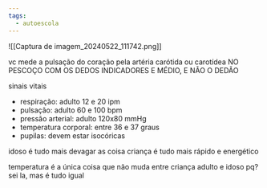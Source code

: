 ```yaml
---
tags:
  - autoescola
---
```

![[Captura de imagem_20240522_111742.png]]

vc mede a pulsação do coração pela artéria carótida ou carotídea NO PESCOÇO COM OS DEDOS INDICADORES E MÉDIO, E NÃO O DEDÃO

sinais vitais
- respiração: adulto 12 e 20 ipm
- pulsação: adulto 60 e 100 bpm
- pressão arterial: adulto 120x80 mmHg
- temperatura corporal: entre 36 e 37 graus
- pupilas: devem estar isocóricas

idoso é tudo mais devagar as coisa
criança é tudo mais rápido e energético

temperatura é a única coisa que não muda entre criança adulto e idoso
pq? sei la, mas é tudo igual